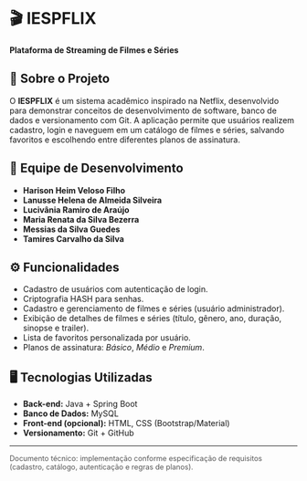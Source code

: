 <!DOCTYPE html>
<html lang="pt-BR">
<head>
  <meta charset="utf-8" />

</head>
<body>
  <h1>🎬 IESPFLIX</h1>
  <p><strong>Plataforma de Streaming de Filmes e Séries</strong></p>

  <h2>📌 Sobre o Projeto</h2>
  <p>
    O <strong>IESPFLIX</strong> é um sistema acadêmico inspirado na Netflix, desenvolvido para demonstrar conceitos de desenvolvimento de software,
    banco de dados e versionamento com Git. A aplicação permite que usuários realizem cadastro, login e naveguem em um catálogo de filmes e séries,
    salvando favoritos e escolhendo entre diferentes planos de assinatura.
  </p>
  <h2>👥 Equipe de Desenvolvimento</h2>
  <ul>
    <li><strong>Harison Heim Veloso Filho</strong></li>
    <li><strong>Lanusse Helena de Almeida Silveira</strong></li>
    <li><strong>Lucivânia Ramiro de Araújo</strong></li>
    <li><strong>Maria Renata da Silva Bezerra</strong></li>
    <li><strong>Messias da Silva Guedes</strong></li>
    <li><strong>Tamires Carvalho da Silva</strong></li>
  </ul>
  <h2>⚙️ Funcionalidades</h2>
  <ul>
    <li>Cadastro de usuários com autenticação de login.</li>
    <li>Criptografia HASH para senhas.</li>
    <li>Cadastro e gerenciamento de filmes e séries (usuário administrador).</li>
    <li>Exibição de detalhes de filmes e séries (título, gênero, ano, duração, sinopse e trailer).</li>
    <li>Lista de favoritos personalizada por usuário.</li>
    <li>Planos de assinatura: <em>Básico</em>, <em>Médio</em> e <em>Premium</em>.</li>
  </ul>

  <h2>🖥️ Tecnologias Utilizadas</h2>
  <ul>
    <li><strong>Back-end:</strong> Java + Spring Boot</li>
    <li><strong>Banco de Dados:</strong> MySQL</li>
    <li><strong>Front-end (opcional):</strong> HTML, CSS (Bootstrap/Material)</li>
    <li><strong>Versionamento:</strong> Git + GitHub</li>
  </ul>


  <hr />
  <p style="font-size:0.9em; color: #555;">
    Documento técnico: implementação conforme especificação de requisitos (cadastro, catálogo, autenticação e regras de planos).
  </p>
</body>
</html>

